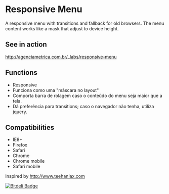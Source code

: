Responsive Menu
===============

A responsive menu with transitions and fallback for old browsers.
The menu content works like a mask that adjust to device height.


See in action
------------
http://agenciametrica.com.br/_labs/responsive-menu

Functions
---------------
 - Responsive
 - Funciona como uma "máscara no layout"
 - Comporta barra de rolagem caso o conteúdo do menu seja maior que a tela.
 - Dá preferência para transitions; caso o navegador não tenha, utiliza jquery.

Compatibilities
---------------
 - IE8+
 - Firefox
 - Safari
 - Chrome
 - Chrome mobile
 - Safari mobile


Inspired by http://www.teehanlax.com


[![Bitdeli Badge](https://d2weczhvl823v0.cloudfront.net/agenciametrica/responsive-menu/trend.png)](https://bitdeli.com/free "Bitdeli Badge")
